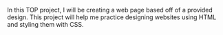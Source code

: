 In this TOP project, I will be creating a web page based off of a provided design. This project will help me practice designing websites using HTML and styling them with CSS.